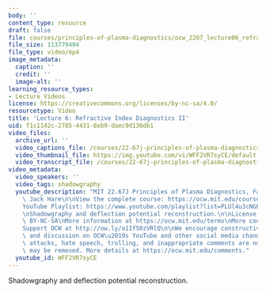 ```yaml
---
body: ''
content_type: resource
draft: false
file: courses/principles-of-plasma-diagnostics/ocw_2267_lecture06_refractive_2-v2_360p_16_9.mp4
file_size: 113779404
file_type: video/mp4
image_metadata:
  caption: ''
  credit: ''
  image-alt: ''
learning_resource_types:
- Lecture Videos
license: https://creativecommons.org/licenses/by-nc-sa/4.0/
resourcetype: Video
title: 'Lecture 6: Refractive Index Diagnostics II'
uid: f1c1142c-2785-4431-8eb9-daec9d136db1
video_files:
  archive_url: ''
  video_captions_file: /courses/22-67j-principles-of-plasma-diagnostics-fall-2023/ocw_2267_lecture06_refractive_2-v2_captions.vtt
  video_thumbnail_file: https://img.youtube.com/vi/WFF2VR7syCE/default.jpg
  video_transcript_file: /courses/22-67j-principles-of-plasma-diagnostics-fall-2023/ocw_2267_lecture06_refractive_2-v2_transcript.pdf
video_metadata:
  video_speakers: ''
  video_tags: shadowgraphy
  youtube_description: "MIT 22.67J Principles of Plasma Diagnostics, Fall 2023\nInstructor:\
    \ Jack Hare\n\nView the complete course: https://ocw.mit.edu/courses/22-67j-principles-of-plasma-diagnostics-fall-2023/\n\
    YouTube Playlist: https://www.youtube.com/playlist?list=PLUl4u3cNGP61wK-NwYKZMuABl_eHBmhu4\n\
    \nShadowgraphy and deflection potential reconstruction.\n\nLicense: Creative Commons\
    \ BY-NC-SA\nMore information at https://ocw.mit.edu/terms\nMore courses at https://ocw.mit.edu\n\
    Support OCW at http://ow.ly/a1If50zVRlQ\n\nWe encourage constructive comments\
    \ and discussion on OCW\u2019s YouTube and other social media channels. Personal\
    \ attacks, hate speech, trolling, and inappropriate comments are not allowed and\
    \ may be removed. More details at https://ocw.mit.edu/comments."
  youtube_id: WFF2VR7syCE
---
```

Shadowgraphy and deflection potential reconstruction.